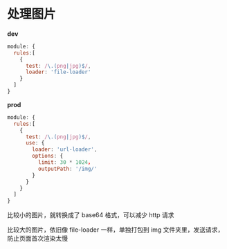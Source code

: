 # 处理图片

**dev**

```javascript
module: {
  rules:[
    {
      test: /\.(png|jpg)$/,
      loader: 'file-loader'
    }
  ]
}
```

**prod**

```javascript
module: {
  rules:[
    {
      test: /\.(png|jpg)$/,
      use: {
        loader: 'url-loader',
        options: {
          limit: 30 * 1024，
          outputPath: '/img/'
        }
      }
    }
  ]
}
```

比较小的图片，就转换成了 base64 格式，可以减少 http 请求

比较大的图片，依旧像 file-loader 一样，单独打包到 img 文件夹里，发送请求，防止页面首次渲染太慢